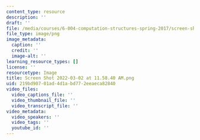 ```yaml
---
content_type: resource
description: ''
draft: ''
file: /media/courses/6-004-computation-structures-spring-2017/screen-shot-2022-03-02-at-115840-am.png
file_type: image/png
image_metadata:
  caption: ''
  credit: ''
  image-alt: ''
learning_resource_types: []
license: ''
resourcetype: Image
title: Screen Shot 2022-03-02 at 11.58.40 AM.png
uid: 219bd907-01ad-4d1a-bd77-2eeaeca82840
video_files:
  video_captions_file: ''
  video_thumbnail_file: ''
  video_transcript_file: ''
video_metadata:
  video_speakers: ''
  video_tags: ''
  youtube_id: ''
---
```

